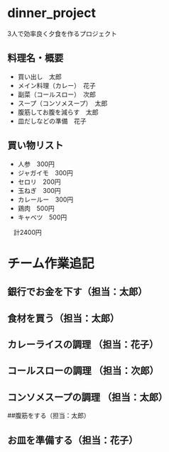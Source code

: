 # dinner_project
3人で効率良く夕食を作るプロジェクト

## 料理名・概要
* 買い出し　太郎
* メイン料理（カレー）　花子
* 副菜（コールスロー）　次郎
* スープ（コンソメスープ）　太郎
* 腹筋してお腹を減らす　太郎
* 皿だしなどの準備　花子

## 買い物リスト
* 人参　300円
* ジャガイモ　300円
* セロリ　200円
* 玉ねぎ　300円
* カレールー　300円
* 鶏肉　500円
* キャベツ　500円

　計2400円

# チーム作業追記
## 銀行でお金を下す（担当：太郎）  
## 食材を買う（担当：太郎）

## カレーライスの調理 （担当：花子）
## コールスローの調理 （担当：次郎）
## コンソメスープの調理 （担当：太郎）

##腹筋をする（担当：太郎）
## お皿を準備する（担当：花子）
